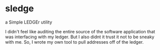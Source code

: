 # sledge
a Simple LEDGEr utility

I didn't feel like auditing the entire source of the software application
that was interfacing with my ledger. But I also didnt it trust it not to be
sneaky with me. So, I wrote my own tool to pull addresses off of the
ledger.
